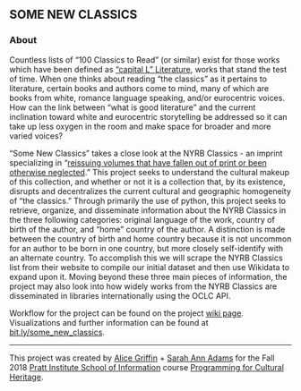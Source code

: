 ## SOME NEW CLASSICS

### About

Countless lists of “100 Classics to Read” (or similar) exist for those works which have been defined as [“capital L” Literature](http://www.electricka.com/etaf/muses/literature/literature_popups/whats_literature.htm), works that stand the test of time. When one thinks about reading “the classics” as it pertains to literature, certain books and authors come to mind, many of which are books from white, romance language speaking, and/or eurocentric voices. How can the link between “what is good literature” and the current inclination toward white and eurocentric storytelling be addressed so it can take up less oxygen in the room and make space for broader and more varied voices?  

“Some New Classics” takes a close look at the NYRB Classics - an imprint specializing in “[reissuing volumes that have fallen out of print or been otherwise neglected](https://www.nytimes.com/2018/04/09/style/new-york-review-books-classics.html).” This project seeks to understand the cultural makeup of this collection, and whether or not it is a collection that, by its existence, disrupts and decentralizes the current cultural and geographic homogeneity of “the classics.” Through primarily the use of python, this project seeks to retrieve, organize, and disseminate information about the NYRB Classics in the three following categories: original language of the work, country of birth of the author, and “home” country of the author. A distinction is made between the country of birth and home country because it is not uncommon for an author to be born in one country, but more closely self-identify with an alternate country. To accomplish this we will scrape the NYRB Classics list from their website to compile our initial dataset and then use Wikidata to expand upon it. Moving beyond these three main pieces of information, the project may also look into how widely works from the NYRB Classics are disseminated in libraries internationally using the OCLC API.

Workflow for the project can be found on the project [wiki page](https://github.com/sarahannadams/some-new-classics/wiki/Workflow).
Visualizations and further information can be found at [bit.ly/some_new_classics](http://bit.ly/some_new_classics).

***

This project was created by [Alice Griffin](https://twitter.com/AliceLGriff) + [Sarah Ann Adams](https://twitter.com/_sarahannadams) for the Fall 2018 [Pratt Institute School of Information](https://www.pratt.edu/academics/information/) course [Programming for Cultural Heritage](http://pfch.nyc/). 
